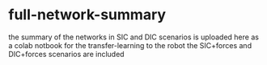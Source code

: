 # full-network-summary
the summary of the networks in SIC and DIC scenarios is uploaded here as a colab notbook
for the transfer-learning to the robot the SIC+forces and DIC+forces scenarios are included
